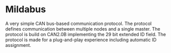 # Mildabus
A very simple CAN bus-based communication protocol. The protocol defines communication between multiple nodes and a single master. The protocol is build on CAN2.0B implementing the 29 bit extended ID field.
The protocol is made for a plug-and-play experience including automatic ID assignment.
